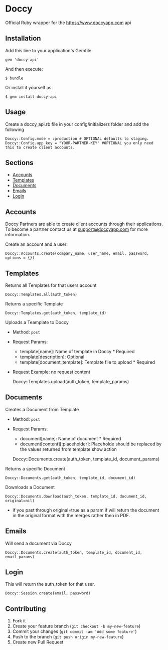 # Doccy
Official Ruby wrapper for the https://www.doccyapp.com api

## Installation

Add this line to your application's Gemfile:

    gem 'doccy-api'

And then execute:

    $ bundle

Or install it yourself as:

    $ gem install doccy-api
	
## Usage

Create a doccy_api.rb file in your config/initializers folder and add the following

	Doccy::Config.mode = :production # OPTIONAL defaults to staging.
	Doccy::Config.app_key = "YOUR-PARTNER-KEY" #OPTIONAL you only need this to create client accounts.


## Sections


* [Accounts](#accounts)
* [Templates](#templates)
* [Documents](#documents)
* [Emails](#emails)
* [Login](#login)


## <a name="accounts"> Accounts</a>

Doccy Partners are able to create client accounts through their applications. To become a partner contact us at support@doccyapp.com for more information.

Create an account and a user:
  
	Doccy::Accounts.create(company_name, user_name, email, password, options = {})
  

## <a name="templates"> Templates </a>

Returns all Templates for that users account

    Doccy::Templates.all(auth_token)
    
   
Returns a specific Template
    
    Doccy::Templates.get(auth_token, template_id)


Uploads a Teamplate to Doccy

- Method: `post`
- Request Params:
  - template[name]: Name of template in Doccy * Required
  - template[description]: Optional
  - template[document_template]: Template file to upload * Required
  
- Request Example: no request content
 
    Doccy::Templates.upload(auth_token, template_params)


## <a name="documents"> Documents </a>

Creates a Document from Template

- Method: `post`
- Request Params:
  - document[name]: Name of document * Required
  - document[content][:placeholder]: Placeholde should be replaced by the values returned from template show action

  Doccy::Documents.create(auth_token, template_id, document_params)
  
    
Returns a specific Document
  
    Doccy::Documents.get(auth_token, template_id, document_id)


Downloads a Document
    
    Doccy::Documents.download(auth_token, template_id, document_id, original=nil)

- if you past through original=true as a param if will return the document in the original format with the merges rather then in PDF.

## <a name="emails"> Emails </a>

Will send a document via Doccy

	Doccy::Documents.create(auth_token, template_id, document_id, email_params)

## <a name="login"> Login </a>

This will return the auth_token for that user.

	Doccy::Session.create(email, password)


## Contributing

1. Fork it
2. Create your feature branch (`git checkout -b my-new-feature`)
3. Commit your changes (`git commit -am 'Add some feature'`)
4. Push to the branch (`git push origin my-new-feature`)
5. Create new Pull Request
